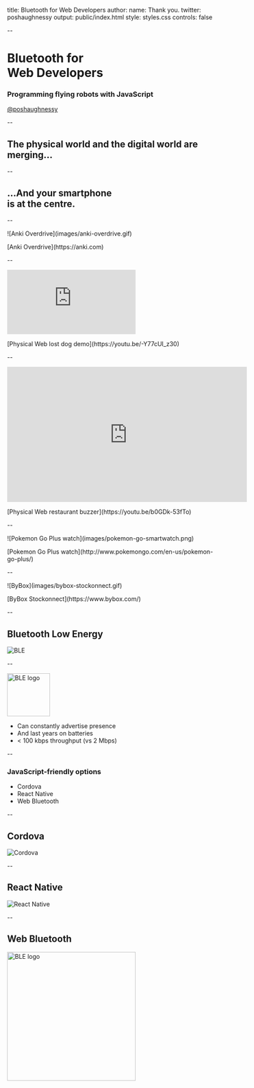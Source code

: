 title: Bluetooth for Web Developers
author:
  name: Thank you.
  twitter: poshaughnessy
output: public/index.html
style: styles.css
controls: false

--

# Bluetooth for <br> Web Developers

### Programming flying robots with JavaScript

[@poshaughnessy](https://twitter.com/poshaughnessy)

--

<h2 class="vertical-center">The physical world and the digital world are merging...</h2>

--

<h2 class="vertical-center">...And your smartphone <br> is at the centre.</h2>

--

<p class="media-container fill-h">![Anki Overdrive](images/anki-overdrive.gif)</p>
<p class="caption">[Anki Overdrive](https://anki.com)</p>

--

<p class="media-container fill-w fill-h"><iframe src="https://www.youtube.com/embed/-Y77cUI_z30" frameborder="0" allowfullscreen></iframe></p>
<p class="caption">[Physical Web lost dog demo](https://youtu.be/-Y77cUI_z30)</p>

--

<p class="media-container fill-w fill-h"><iframe width="560" height="315" src="https://www.youtube.com/embed/b0GDk-53fTo" frameborder="0" allowfullscreen></iframe></p>
<p class="caption">[Physical Web restaurant buzzer](https://youtu.be/b0GDk-53fTo)</p>

--

<p class="media-container">![Pokemon Go Plus watch](images/pokemon-go-smartwatch.png)</p>
<p class="caption">[Pokemon Go Plus watch](http://www.pokemongo.com/en-us/pokemon-go-plus/)</p>

--

<p class="media-container fill-h">![ByBox](images/bybox-stockonnect.gif)</p>
<p class="caption">[ByBox Stockonnect](https://www.bybox.com/)</p>

--

## Bluetooth Low Energy

![BLE](images/ble-phone.png)

--

<img src="images/ble-logo.png" alt="BLE logo" width="100px"/>

* Can constantly advertise presence
* And last years on batteries
* < 100 kbps throughput (vs 2 Mbps)

--

### JavaScript-friendly options

* Cordova
* React Native
* Web Bluetooth

--

## Cordova

![Cordova](images/cordova-logo.png)

--

## React Native

![React Native](images/react-logo.png)

--

## Web Bluetooth

<img src="images/ble-logo.png" alt="BLE logo" width="300px"/>


